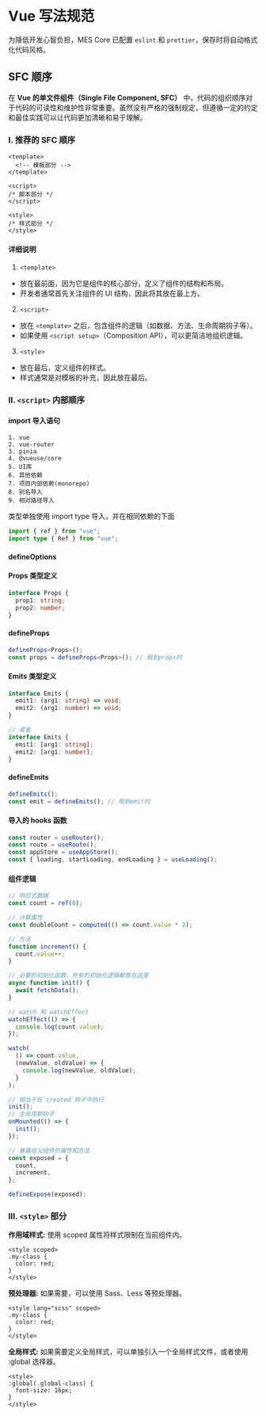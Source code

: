 # Vue 写法规范

<tips type="info">
为降低开发心智负担，MES Core 已配置 <code>eslint</code> 和 <code>prettier</code>，保存时将自动格式化代码风格。
</tips>

## SFC 顺序

在 **Vue 的单文件组件（Single File Component, SFC）** 中，代码的组织顺序对于代码的可读性和维护性非常重要。虽然没有严格的强制规定，但遵循一定的约定和最佳实践可以让代码更加清晰和易于理解。

### Ⅰ. 推荐的 SFC 顺序

```vue
<template>
  <!-- 模板部分 -->
</template>

<script>
/* 脚本部分 */
</script>

<style>
/* 样式部分 */
</style>
```

#### 详细说明

1. `<template>`

- 放在最前面，因为它是组件的核心部分，定义了组件的结构和布局。
- 开发者通常首先关注组件的 UI 结构，因此将其放在最上方。

2. `<script>`

- 放在 `<template>` 之后，包含组件的逻辑（如数据、方法、生命周期钩子等）。
- 如果使用 `<script setup>`（Composition API），可以更简洁地组织逻辑。

3. `<style>`

- 放在最后，定义组件的样式。
- 样式通常是对模板的补充，因此放在最后。

### Ⅱ. `<script>` 内部顺序

#### import 导入语句

```
1. vue
2. vue-router
3. pinia
4. @vueuse/core
5. UI库
6. 其他依赖
7. 项目内部依赖(monorepo)
8. 别名导入
9. 相对路径导入
```

类型单独使用 import type 导入，并在相同依赖的下面

```ts
import { ref } from "vue";
import type { Ref } from "vue";
```

#### defineOptions

#### Props 类型定义

```ts
interface Props {
  prop1: string;
  prop2: number;
}
```

#### defineProps

```ts
defineProps<Props>();
const props = defineProps<Props>(); // 用到props时
```

#### Emits 类型定义

```ts
interface Emits {
  emit1: (arg1: string) => void;
  emit2: (arg1: number) => void;
}

// 或者
interface Emits {
  emit1: [arg1: string];
  emit2: [arg1: number];
}
```

#### defineEmits

```ts
defineEmits();
const emit = defineEmits(); // 用到emit时
```

#### 导入的 hooks 函数

```ts
const router = useRouter();
const route = useRoute();
const appStore = useAppStore();
const { loading, startLoading, endLoading } = useLoading();
```

#### 组件逻辑

```ts
// 响应式数据
const count = ref(0);

// 计算属性
const doubleCount = computed(() => count.value * 2);

// 方法
function increment() {
  count.value++;
}

// 必要的初始化函数，所有的初始化逻辑都放在这里
async function init() {
  await fetchData();
}

// watch 和 watchEffect
watchEffect(() => {
  console.log(count.value);
});

watch(
  () => count.value,
  (newValue, oldValue) => {
    console.log(newValue, oldValue);
  }
);

// 相当于在`created`钩子中执行
init();
// 生命周期钩子
onMounted(() => {
  init();
});

// 暴露给父组件的属性和方法
const exposed = {
  count,
  increment,
};

defineExpose(exposed);
```

### Ⅲ. `<style>` 部分

**作用域样式:** 使用 scoped 属性将样式限制在当前组件内。

```vue
<style scoped>
.my-class {
  color: red;
}
</style>
```

**预处理器:** 如果需要，可以使用 Sass、Less 等预处理器。

```vue
<style lang="scss" scoped>
.my-class {
  color: red;
}
</style>
```

**全局样式:** 如果需要定义全局样式，可以单独引入一个全局样式文件，或者使用 :global 选择器。

```vue
<style>
:global(.global-class) {
  font-size: 16px;
}
</style>
```
